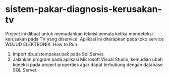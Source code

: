 # sistem-pakar-diagnosis-kerusakan-tv
Project ini dibuat untuk memudahkan teknisi pemula ketika mendeteksi kerusakan pada TV yang diservice. Aplikasi ini diterapkan pada toko service WUJUD ELEKTRONIK.
How to Run :
1. Import db_sistempakar.bak pada Sql Server.
2. Jalankan program pada aplikasi Microsoft Visual Studio, kemudian ubah koneksi pada project properties agar dapat terhubung dengan database SQL Server.
